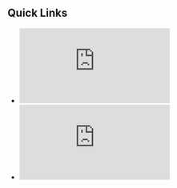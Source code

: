 ## Quick Links

* ![Schema](https://github.com/deathbysora/anonymous-axolotl/blob/main/deliverables/milestone-2/beer-schema.sql)
* ![UML Diagram](https://github.com/deathbysora/anonymous-axolotl/blob/main/deliverables/milestone-2/uml-v2.pdf)
